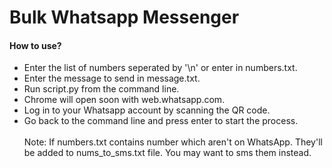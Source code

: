 # Bulk Whatsapp Messenger

#### How to use?

- Enter the list of numbers seperated by '\n' or enter in numbers.txt.
- Enter the message to send in message.txt.
- Run script.py from the command line.
- Chrome will open soon with web.whatsapp.com.
- Log in to your Whatsapp account by scanning the QR code.
- Go back to the command line and press enter to start the process.
<br><br>
Note: If numbers.txt contains number which aren't on WhatsApp. They'll be added to nums_to_sms.txt file. You may want to sms them instead.